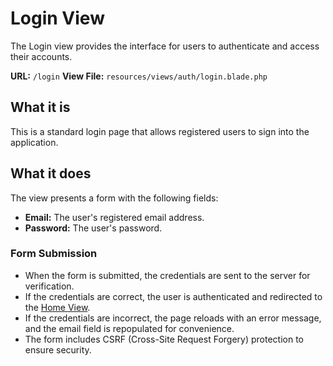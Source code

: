 # Login View

The Login view provides the interface for users to authenticate and access their accounts.

**URL:** `/login`
**View File:** `resources/views/auth/login.blade.php`

## What it is

This is a standard login page that allows registered users to sign into the application.

## What it does

The view presents a form with the following fields:

-   **Email:** The user's registered email address.
-   **Password:** The user's password.

### Form Submission

-   When the form is submitted, the credentials are sent to the server for verification.
-   If the credentials are correct, the user is authenticated and redirected to the [Home View](home.md).
-   If the credentials are incorrect, the page reloads with an error message, and the email field is repopulated for convenience.
-   The form includes CSRF (Cross-Site Request Forgery) protection to ensure security.
